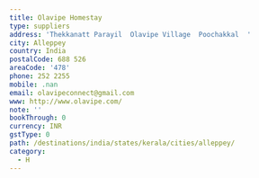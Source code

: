 ```yaml
---
title: Olavipe Homestay
type: suppliers
address: 'Thekkanatt Parayil  Olavipe Village  Poochakkal  '
city: Alleppey
country: India
postalCode: 688 526
areaCode: '478'
phone: 252 2255
mobile: .nan
email: olavipeconnect@gmail.com
www: http://www.olavipe.com/
note: ''
bookThrough: 0
currency: INR
gstType: 0
path: /destinations/india/states/kerala/cities/alleppey/
category:
  - H
---
```


